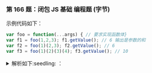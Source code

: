 ### 第 166 题：闭包 JS 基础 编程题 (字节)

示例代码如下：

```javascript
var foo = function(...args) { // 要求实现函数体}
var f1 = foo(1,2,3); f1.getValue(); // 6 输出是参数的和
var f2 = foo(1)(2,3); f2.getValue(); // 6
var f3 = foo(1)(2)(3)(4); f3.getValue(); // 10
```

<details>
  <summary>
  解析如下:seedling: ：
  </summary>

Tip:

> 1. 返回值是一个函数
> 2. 动态参数，拼接参数，getValue 统一计算

```javascript
function foo(...args) {
  let addArgs = [...args];
  function fn(...innerArgs) {
    addArgs = [...addArgs, ...innerArgs];
    return fn;
  }
  fn.getValue = function () {
    return addArgs.reduce((pre, cur) => {
      return pre + cur;
    }, 0);
  };
  return fn;
}

const sum = foo(1, 2, 3)(2)(3).getValue();
// const sum = foo(1, 2, 3).getValue();
console.log("sum", sum);
```

</details>
